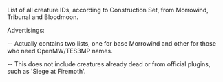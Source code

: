 List of all creature IDs, according to Construction Set, from Morrowind, Tribunal and Bloodmoon.

Advertisings:

-- Actually contains two lists, one for base Morrowind and other for those who need OpenMW/TES3MP names.

-- This does not include creatures already dead or from official plugins, such as 'Siege at Firemoth'.
